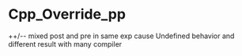 # Cpp_Override_pp
++/-- mixed post and pre in same exp cause Undefined behavior and different result with many compiler
